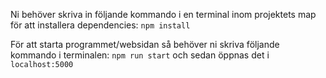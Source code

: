 Ni behöver skriva in följande kommando i en terminal inom projektets map för att installera dependencies: ``npm install``

För att starta programmet/websidan så behöver ni skriva följande kommando i terminalen: ``npm run start`` och sedan öppnas det i ``localhost:5000``

